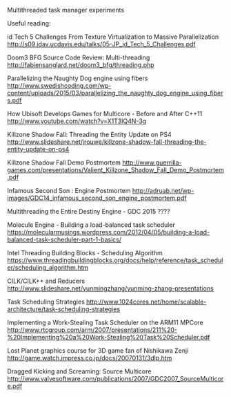 Multithreaded task manager experiments


Useful reading:


id Tech 5 Challenges
From Texture Virtualization to Massive Parallelization
http://s09.idav.ucdavis.edu/talks/05-JP_id_Tech_5_Challenges.pdf

Doom3 BFG Source Code Review: Multi-threading 
http://fabiensanglard.net/doom3_bfg/threading.php

Parallelizing the Naughty Dog engine using fibers
http://www.swedishcoding.com/wp-content/uploads/2015/03/parallelizing_the_naughty_dog_engine_using_fibers.pdf

How Ubisoft Develops Games for Multicore - Before and After C++11
http://www.youtube.com/watch?v=X1T3IQ4N-3g

Killzone Shadow Fall: Threading the Entity Update on PS4
http://www.slideshare.net/jrouwe/killzone-shadow-fall-threading-the-entity-update-on-ps4

Killzone Shadow Fall Demo Postmortem
http://www.guerrilla-games.com/presentations/Valient_Killzone_Shadow_Fall_Demo_Postmortem.pdf

Infamous Second Son : Engine Postmortem
http://adruab.net/wp-images/GDC14_infamous_second_son_engine_postmortem.pdf

Multithreading the Entire Destiny Engine - GDC 2015
????

Molecule Engine - Building a load-balanced task scheduler
https://molecularmusings.wordpress.com/2012/04/05/building-a-load-balanced-task-scheduler-part-1-basics/

Intel Threading Building Blocks - Scheduling Algorithm
https://www.threadingbuildingblocks.org/docs/help/reference/task_scheduler/scheduling_algorithm.htm

CILK/CILK++ and Reducers
http://www.slideshare.net/yunmingzhang/yunming-zhang-presentations

Task Scheduling Strategies
http://www.1024cores.net/home/scalable-architecture/task-scheduling-strategies

Implementing a Work-Stealing Task Scheduler on the ARM11 MPCore
http://www.rtcgroup.com/arm/2007/presentations/211%20-%20Implementing%20a%20Work-Stealing%20Task%20Scheduler.pdf

Lost Planet graphics course for 3D game fan of Nishikawa Zenji
http://game.watch.impress.co.jp/docs/20070131/3dlp.htm

Dragged Kicking and Screaming: Source Multicore
http://www.valvesoftware.com/publications/2007/GDC2007_SourceMulticore.pdf